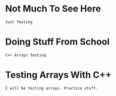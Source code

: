 # Not Much To See Here
    Just Testing
# Doing Stuff From School
    C++ Arrays Testing
# Testing Arrays With C++
    I will be testing arrays. Practice stuff.
